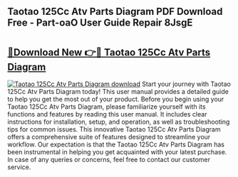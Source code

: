 ## Taotao 125Cc Atv Parts Diagram PDF Download Free - Part-oaO User Guide Repair 8JsgE

# <h2><a href="http://dftl1mn.blite.top/?on=Taotao+125Cc+Atv+Parts+Diagram">🔗Download New 👉🔴 Taotao 125Cc Atv Parts Diagram</a></h2>

[![Taotao 125Cc Atv Parts Diagram download](https://i.imgur.com/lujVjoI.png)](http://dftl1mn.blite.top/?on=Taotao+125Cc+Atv+Parts+Diagram)
Start your journey with Taotao 125Cc Atv Parts Diagram today! This user manual provides a detailed guide to help you get the most out of your product. Before you begin using your Taotao 125Cc Atv Parts Diagram, please familiarize yourself with its functions and features by reading this user manual. It includes clear instructions for installation, setup, and operation, as well as troubleshooting tips for common issues. This innovative Taotao 125Cc Atv Parts Diagram offers a comprehensive suite of features designed to streamline your workflow. Our expectation is that the Taotao 125Cc Atv Parts Diagram has been instrumental in helping you get acquainted with your latest purchase. In case of any queries or concerns, feel free to contact our customer service.
